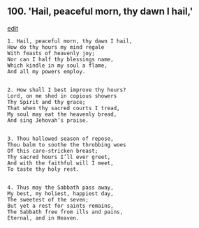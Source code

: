 
## 100.  'Hail, peaceful morn, thy dawn I hail,'
[edit](https://docs.google.com/document/d/1VSMlS5HozPaShHRQ6RQo82dDgSZShlvB/edit?mode=html)



    1. Hail, peaceful morn, thy dawn I hail, 
    How do thy hours my mind regale
    With feasts of heavenly joy;
    Nor can I half thy blessings name, 
    Which kindle in my soul a flame,
    And all my powers employ.


    2. How shall I best improve thy hours? 
    Lord, on me shed in copious showers
    Thy Spirit and thy grace;
    That when thy sacred courts I tread, 
    My soul may eat the heavenly bread, 
    And sing Jehovah’s praise.


    3. Thou hallowed season of repose,
    Thou balm to soothe the throbbing woes 
    Of this care-stricken breast;
    Thy sacred hours I’ll ever greet,
    And with the faithful will I meet,
    To taste thy holy rest.


    4. Thus may the Sabbath pass away,
    My best, my holiest, happiest day,
    The sweetest of the seven;
    But yet a rest for saints remains,
    The Sabbath free from ills and pains, 
    Eternal, and in Heaven.

